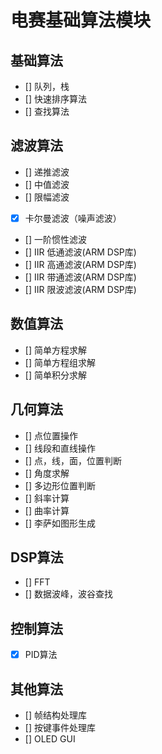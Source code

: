 # 电赛基础算法模块

## 基础算法
- [] 队列，栈
- [] 快速排序算法
- [] 查找算法

## 滤波算法
- [] 递推滤波
- [] 中值滤波
- [] 限幅滤波 
- [x] 卡尔曼滤波（噪声滤波）
- [] 一阶惯性滤波
- [] IIR 低通滤波(ARM DSP库)
- [] IIR 高通滤波(ARM DSP库)
- [] IIR 带通滤波(ARM DSP库)
- [] IIR 限波滤波(ARM DSP库)

## 数值算法
- [] 简单方程求解
- [] 简单方程组求解
- [] 简单积分求解

## 几何算法
- [] 点位置操作
- [] 线段和直线操作
- [] 点，线，面，位置判断
- [] 角度求解
- [] 多边形位置判断
- [] 斜率计算
- [] 曲率计算
- [] 李萨如图形生成

## DSP算法
- [] FFT
- [] 数据波峰，波谷查找

## 控制算法
- [X] PID算法

## 其他算法
- [] 帧结构处理库
- [] 按键事件处理库
- [] OLED GUI




